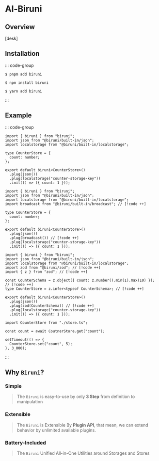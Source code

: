# Al-Biruni

## Overview

[desk]

## Installation

::: code-group

```shell [pnpm]
$ pnpm add biruni
```

```shell [npm]
$ npm install biruni
```

```shell [yarn]
$ yarn add biruni
```

:::

## Example

::: code-group

```tsx [basic]
import { biruni } from "biruni";
import json from "@biruni/built-in/json";
import localstorage from "@biruni/built-in/localstorage";

type CounterStore = {
  count: number;
};

export default biruni<CounterStore>()
  .plug(json())
  .plug(localstorage("counter-storage-key"))
  .init(() => ({ count: 1 }));
```

```tsx [sync between tabs]
import { biruni } from "biruni";
import json from "@biruni/built-in/json";
import localstorage from "@biruni/built-in/localstorage";
import broadcast from "@biruni/built-in/broadcast"; // [!code ++]

type CounterStore = {
  count: number;
};

export default biruni<CounterStore>()
  .plug(json())
  .plug(broadcast()) // [!code ++]
  .plug(localstorage("counter-storage-key"))
  .init(() => ({ count: 1 }));
```

```tsx [zod validation]
import { biruni } from "biruni";
import json from "@biruni/built-in/json";
import localstorage from "@biruni/built-in/localstorage";
import zod from "@biruni/zod"; // [!code ++]
import { z } from "zod"; // [!code ++]

const CounterSchema = z.object({ count: z.number().min(1).max(10) }); // [!code ++]
type CounterStore = z.infer<typeof CounterSchema>; // [!code ++]

export default biruni<CounterStore>()
  .plug(json())
  .plug(zod(CounterSchema)) // [!code ++]
  .plug(localstorage("counter-storage-key"))
  .init(() => ({ count: 1 }));
```

```tsx [set/get]
import CounterStore from "./store.ts";

const count = await CoutnerStore.get("count");

setTimeout(() => {
  CounterStore.set("count", 5);
}, 3_000);
```

:::

## Why `Biruni`?

### Simple

> The `Biruni` is easy-to-use by only **3 Step** from definition to manipulation

### Extensible

> The `Biruni` is Extensible By **Plugin API**, that mean, we can extend behavior by unlimited available plugins.

### Battery-Included

> The `Biruni` Unified All-in-One Utilities around Storages and Stores
